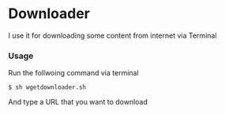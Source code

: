 Downloader
==========

I use it for downloading some content from internet via Terminal

### Usage

Run the follwoing command via terminal

    $ sh wgetdownloader.sh

And type a URL that you want to download
